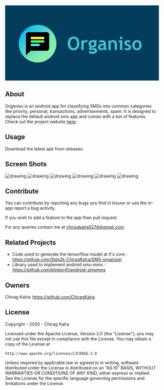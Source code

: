 ![Promo](https://github.com/ChiragKalra/Organiso/blob/master/feature.png?raw=true)


## About
Organiso is an android app for classifying SMSs into common categories like priority, personal, transactions, advertisements, spam. It is designed to replace the default android sms app and comes with a ton of features. Check out the project website [here](https://organiso.web.app).

## Usage
Download the latest apk from releases.

## Screen Shots

<p>
<img src="https://user-images.githubusercontent.com/24735099/102793099-6b27e500-43cf-11eb-8a3c-36cb41eb7ee9.png" alt="drawing" width="320"/>
<img src="https://user-images.githubusercontent.com/24735099/102793080-619e7d00-43cf-11eb-8536-c214f8d33c31.png" alt="drawing" width="320"/>
<img src="https://user-images.githubusercontent.com/24735099/102793084-64996d80-43cf-11eb-8c70-f7448445eff1.png" alt="drawing" width="320"/>
<img src="https://user-images.githubusercontent.com/24735099/102793085-65ca9a80-43cf-11eb-8d48-44a3db64b43e.png" alt="drawing" width="320"/>
<img src="https://user-images.githubusercontent.com/24735099/102793091-67945e00-43cf-11eb-963a-56dfb00f88ba.png" alt="drawing" width="320"/>
<img src="https://user-images.githubusercontent.com/24735099/102793095-68c58b00-43cf-11eb-8db5-0ec0de6cc457.png" alt="drawing" width="320"/>
</p>

## Contribute
You can contribute by reporting any bugs you find in Issues or use the in-app report a bug activity.

If you wish to add a feature to the app then pull request.

For any queries contact me at chiragkalra5274@gmail.com.

## Related Projects
* Code used to generate the tensorflow model at it's core : https://github.com/Sids2k-ChiragKalra/SMS-organizer
* Library used to implement android sms-mms : https://github.com/klinker41/android-smsmms

## Owners
Chirag Kalra: https://github.com/ChiragKalra

## License
Copyright - 2020 - Chirag Kalra

Licensed under the Apache License, Version 2.0 (the "License");
you may not use this file except in compliance with the License.
You may obtain a copy of the License at

    http://www.apache.org/licenses/LICENSE-2.0

Unless required by applicable law or agreed to in writing, software
distributed under the License is distributed on an "AS IS" BASIS,
WITHOUT WARRANTIES OR CONDITIONS OF ANY KIND, either express or implied.
See the License for the specific language governing permissions and
limitations under the License.
